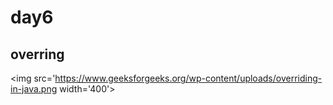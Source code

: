 # day6

## overring

<img src='https://www.geeksforgeeks.org/wp-content/uploads/overriding-in-java.png width='400'>
                                                                                             
